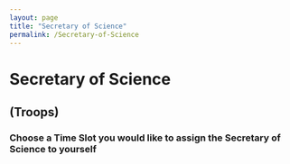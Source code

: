 ```yaml
---
layout: page
title: "Secretary of Science"
permalink: /Secretary-of-Science
---
```

# Secretary of Science
## (Troops)
### Choose a Time Slot you would like to assign the Secretary of Science to yourself


